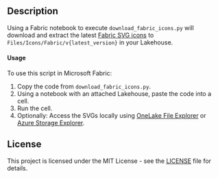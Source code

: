 ## Description
Using a Fabric notebook to execute `download_fabric_icons.py` will download and extract the latest [Fabric SVG icons](https://www.npmjs.com/package/@fabric-msft/svg-icons) to `Files/Icons/Fabric/v{latest_version}` in your Lakehouse.

#### Usage
To use this script in Microsoft Fabric:

1. Copy the code from `download_fabric_icons.py`.
2. Using a notebook with an attached Lakehouse, paste the code into a cell.
3. Run the cell.
4. Optionally: Access the SVGs locally using [OneLake File Explorer](https://learn.microsoft.com/en-us/fabric/onelake/onelake-file-explorer) or [Azure Storage Explorer](https://azure.microsoft.com/en-us/products/storage/storage-explorer).

## License
This project is licensed under the MIT License - see the [LICENSE](LICENSE) file for details.
